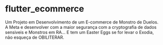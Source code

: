 # flutter_ecommerce
Um Projeto em Desenvolvimento de um E-commerce de Monstro de Duelos.
A Meta e desenvolver com a maior segurança com a cryptografia de dados sensiveis e Monstros em RA...
E tem um Easter Eggs se for levar o Exodia, não esqueça de OBILITERAR.
